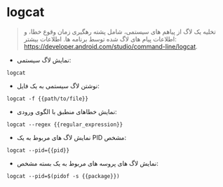 # logcat

> تخلیه یک لاگ از پیاهم های سیستمی، شامل پشته رهگیری زمان وقوع خطا، و اطلاعات پیام های لاگ شده توسط برنامه ها.
> اطلاعات بیشتر: <https://developer.android.com/studio/command-line/logcat>.

- نمایش لاگ سیستمی:

`logcat`

- نوشتن لاگ سیستمی به یک فایل:

`logcat -f {{path/to/file}}`

- نمایش خطاهای منطبق با الگوی ورودی:

`logcat --regex {{regular_expression}}`

- نمایش لاگ های مربوط به یک PID مشخص:

`logcat --pid={{pid}}`

- نمایش لاگ های پروسه های مربوط به یک بسته مشخص:

`logcat --pid=$(pidof -s {{package}})`
